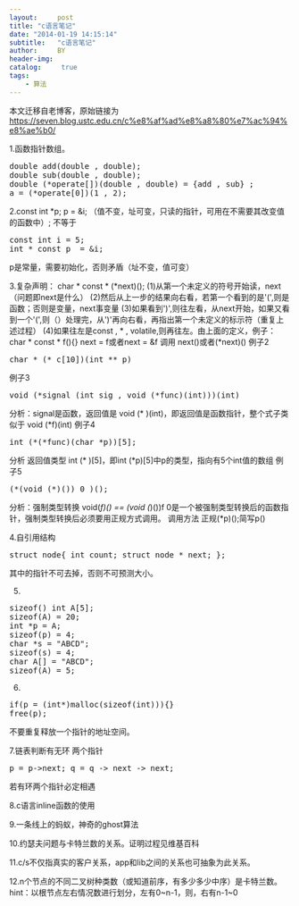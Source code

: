 ```yaml
---
layout:     post
title: "c语言笔记"
date: "2014-01-19 14:15:14"
subtitle:   "c语言笔记"
author:     BY
header-img:
catalog: 	 true
tags:
    - 算法
---
```


本文迁移自老博客，原始链接为 <https://seven.blog.ustc.edu.cn/c%e8%af%ad%e8%a8%80%e7%ac%94%e8%ae%b0/>

1.函数指针数组。
<pre class="brush:[cpp]">double add(double , double);
double sub(double , double);
double (*operate[])(double , double) = {add , sub} ;
a = (*operate[0])(1 , 2);</pre>
2.const int *p; p = &amp;i; （值不变，址可变，只读的指针，可用在不需要其改变值的函数中）; 不等于
<pre class="brush:[cpp]">const int i = 5;
int * const p  = &amp;i;</pre>
p是常量，需要初始化，否则矛盾（址不变，值可变）

3.复杂声明： char * const * (*next)();
(1)从第一个未定义的符号开始读，next（问题即next是什么）
(2)然后从上一步的结果向右看，若第一个看到的是'(',则是函数；否则是变量，next事变量
(3)如果看到')',则往左看，从next开始，如果又看到一个'(',则（）处理完，从')'再向右看，再指出第一个未定义的标示符（重复上述过程）
(4)如果往左是const , * , volatile,则再往左。由上面的定义，例子： char * const * f(){} next = f或者next = &amp;f 调用 next()或者(*next)()
例子2
<pre class="brush:[cpp]">char * (* c[10])(int ** p)</pre>
例子3
<pre class="brush:[cpp]">void (*signal (int sig , void (*func)(int)))(int)</pre>
分析：signal是函数，返回值是 void (* )(int)，即返回值是函数指针，整个式子类似于 void (*f)(int)
例子4
<pre class="brush:[cpp]">int (*(*func)(char *p))[5];</pre>
分析 返回值类型 int (* )[5]，即int (*p)[5]中p的类型，指向有5个int值的数组
例子5
<pre class="brush:[cpp]">(*(void (*)()) 0 )();</pre>
分析：强制类型转换 void(*f)() == (void (*)())f 0是一个被强制类型转换后的函数指针，强制类型转换后必须要用正规方式调用。 调用方法 正规(*p)();简写p()

4.自引用结构
<pre class="brush:[cpp]">struct node{ int count; struct node * next; };</pre>
其中的指针不可去掉，否则不可预测大小。

5.
<pre class="brush:[cpp]">sizeof() int A[5]; 
sizeof(A) = 20; 
int *p = A; 
sizeof(p) = 4; 
char *s = "ABCD"; 
sizeof(s) = 4; 
char A[] = "ABCD"; 
sizeof(A) = 5;</pre>
6.
<pre class="brush:[cpp]">if(p = (int*)malloc(sizeof(int))){}    
free(p);</pre>
不要重复释放一个指针的地址空间。

7.链表判断有无环 两个指针
<pre class="brush:[cpp]">p = p-&gt;next; q = q -&gt; next -&gt; next;</pre>
若有环两个指针必定相遇

8.c语言inline函数的使用

9.一条线上的蚂蚁，神奇的ghost算法

10.约瑟夫问题与卡特兰数的关系。证明过程见维基百科

11.c/s不仅指真实的客户关系，app和lib之间的关系也可抽象为此关系。

12.n个节点的不同二叉树种类数（或知道前序，有多少多少中序）是卡特兰数。hint：以根节点左右情况数进行划分，左有0~n-1，则，右有n-1~0
